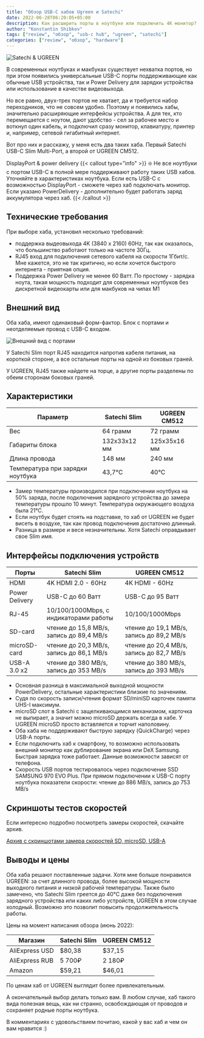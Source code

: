 ```yaml
---
title: "Обзор USB-C хабов Ugreen и Satechi"
date: 2022-06-28T06:20:05+05:00
description: Как расширить порты в ноутбуке или подключить 4К монитор? USB-C хабы нам в этом помогут, обзор двух с поддержкой 4K 60Hz.
author: "Konstantin Shibkov"
tags: ["review", "обзор", "usb-c hub", "ugreen", "satechi"]
categories: ["review", "обзор", "hardware"]
---
```


![Satechi & UGREEN](cover.webp)

В современных ноутбуках и макбуках существует нехватка портов, но
при этом появились универсальные USB-C порты поддерживающие как
обычные USB устройства, так и Power Delivery для зарядки устройства
или использование в качестве видеовыхода.

Но все равно, двух-трех портов не хватает, да и требуется набор
переходников, что не совсем удобно. Поэтому и появились хабы,
значительно расширяющие интерфейсы устройства. А для тех, кто
перемещается с ноутом, дают удобство - сел за рабочее место и
воткнул один кабель, и подключил сразу монитор, клавиатуру, принтер
и, например, сетевой гигабитный интернет.

Вот про них и расскажу, у меня есть два таких хаба.
Первый Satechi USB-C Slim Multi-Port,
а второй от UGREEN CM512.

DisplayPort & power delivery
{{< callout type="info" >}}
❇️ Не все ноутбуки с портом USB-C в полной мере поддерживают работу
таких USB хабов. Уточняйте в характеристиках ноутбука. Если есть USB-C с
возможностью DisplayPort - сможете через хаб подключать монитор. Если
указано PowerDelivery - дополнительно будет работать заряд аккумулятора
через хаб.
{{< /callout >}}

## Технические требования

При выборе хаба, установил несколько требований:

- поддержка выдеовыхода 4K (3840 x 2160) 60Hz, так как оказалось, что большинство
  работают только на частоте 30Гц.
- RJ45 вход для подключения сетевого кабеля на скорости 1Гбит/с. Мне кажется,
  это не так критично, но если хочется быстрого интернета - приятная опция.
- Поддержка Power Delivery не менее 60 Ватт. По простому - зарядка ноута, такая
  мощность подходит для современных ноутбуков без дискретной видеокарты или для
  макбуков на чипах M1

## Внешний вид

Оба хаба, имеют одинаковый форм-фактор. Блок с портами и неотделяемые провод с
USB-C входом.

![Внешний вид с портами](ports.webp)

У Satechi Slim порт RJ45 находится напротив кабеля питания, на короткой стороне,
а все остальные порты на одной из боковых граней.

У UGREEN, RJ45 также найдете на торце, а другие порты разделены по обеим сторонам
боковых граней.

## Характеристики

| Параметр                         | Satechi Slim | UGREEN CM512 |
| -------------------------------- | ------------ | ------------ |
| Вес                              | 64 грамм     | 72 грамм     |
| Габариты блока                   | 132х33х12 мм | 125х35х16 мм |
| Длина провода                    | 148 мм       | 240 мм       |
| Температура при зарядки ноутбука | 43,7°C       | 40°C         |

- Замер температуры производился при подключении ноутбука на 50% заряда, после подключения зарядного
  устройства до замера температуры прошло 10 минут. Температура окружающего воздуха была 21°С.
- Если ноутбук будет стоять на подставке, то хаб от UGREEN не будет висеть в воздухе, так как провод
  подключения достаточно длинный.
- Разница в размере и весе незначительны. Хотя Satechi оправдывает свое Slim имя.

## Интерфейсы подключения устройств

| Порты          | Satechi Slim                             | UGREEN CM512                             |
| -------------- | ---------------------------------------- | ---------------------------------------- |
| HDMI           | 4K HDMI 2.0 - 60Hz                       | 4K HDMI - 60Hz      |
| Power Delivery | USB-C до 60 Ватт                         | USB-C до 95 Ватт                         |
| RJ-45          | 10/100/1000Mbps, с индикаторами работы   | 10/100/1000Mbps                          |
| SD-card        | чтение до 15,8 MB/s, запись до 89,4 MB/s | чтение до 19,1 MB/s, запись до 89,2 MB/s |
| microSD-card   | чтение до 20,3 MB/s, запись до 86,1 MB/s | чтение до 20,4 MB/s, запись до 82,7 MB/s |
| USB-A 3.0 х2   | чтение до 380 MB/s, запись до 353 MB/s   | чтение до 380 MB/s, запись до 393 MB/s   |

- Основная разница в максимальной выходной мощности PowerDelivery,
остальные характеристики близкие по значениям.
- Судя по скорость записи/чтения формат SD/miniSD карточек памяти UHS-I максимум.
- microSD слот в Satechi с защелкивающимся механизмом, карточка не выпирает, а значит
  можно microSD держать всегда в хабе. У UGREEN microSD просто вставляется и торчит
  наполовину.
- Оба хаба не поддерживают быструю зарядку (QuickCharge) через USB-A порты.
- Если подключить хаб к смартфону, то возможно использовать внешний монитор как дублирование экрана
или DeX Samsung. Быстрая зарядка тоже работает. Данные возможности зависят от телефона.
- Скорость USB портов тестировалось через подключение SSD SAMSUNG 970 EVO Plus.
  При прямом подключении к USB-C порту ноутбука показатели скорости: чтение до 886 MB/s, запись до 753 MB/s

## Скриншоты тестов скоростей

Если интересно подробно посмотреть замеры скоростей, скачайте архив.

[Архив с скриншотами замера скоростей SD, microSD, USB-A](speedtest_satechi_ugreen.zip)

## Выводы и цены

Оба хаба решают поставленные задачи. Хотя мне больше понравился UGREEN: за счет длинного провода,
более высокой мощности выходного питания и низкой рабочей температуры. Также было замечено, что
Satechi Slim греется до 40°С даже без подключения зарядного устройства или каких либо устройств, UGREEN в
этом случае холодный. Возможно это позволит повысить продолжительность работы.

Цены на момент написания обзора (июнь 2022):

| Магазин        | Satechi Slim | UGREEN CM512 |
| -------------- | ------------ | ------------ |
| AliExpress USD | $80,38       | $37,15       |
| AliExpress RUB | 5 700₽       | 2 180₽       |
| Amazon         | $59,21       | $46,01       |

По ценам хаб от UGREEN выглядит более привлекательным.

А окончательный выбор делать только вам. В любом случае, хаб такого вида полезная вещь, как ни странно,
освобождающая от проводов и сохраняет родные порты ноутбука.

В комментариях с удовольствием почитаю, какой у вас хаб и чем он вам нравится :)
